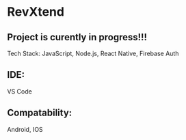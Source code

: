 # RevXtend

## Project is curently in progress!!!

Tech Stack: JavaScript, Node.js, React Native, Firebase Auth

## IDE:
VS Code

## Compatability:
 Android, IOS
